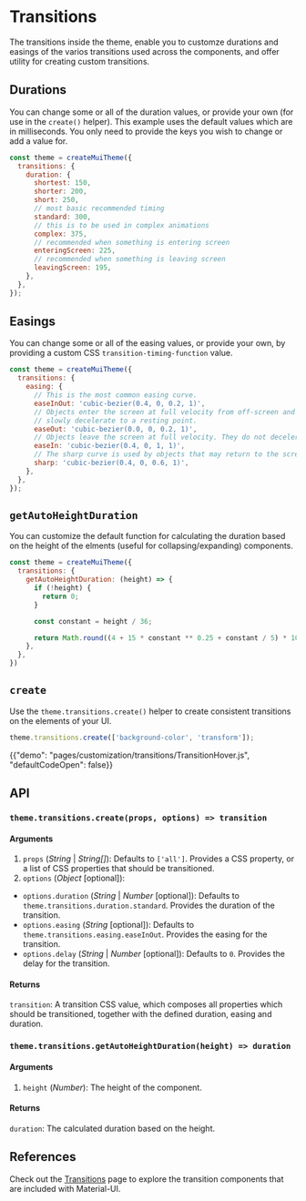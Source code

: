 # Transitions

<p class="description">The transitions inside the theme, enable you to customze durations and easings of the varios transitions used across the components, and offer utility for creating custom transitions.</p>

## Durations

You can change some or all of the duration values, or provide your own (for use in the `create()` helper). This example uses the default values which are in milliseconds. You only need to provide the keys you wish to change or add a value for.

```js
const theme = createMuiTheme({
  transitions: {
    duration: {
      shortest: 150,
      shorter: 200,
      short: 250,
      // most basic recommended timing
      standard: 300,
      // this is to be used in complex animations
      complex: 375,
      // recommended when something is entering screen
      enteringScreen: 225,
      // recommended when something is leaving screen
      leavingScreen: 195,
    },
  },
});
```

## Easings

You can change some or all of the easing values, or provide your own, by providing a custom CSS <code>transition-timing-function</code> value.

```js
const theme = createMuiTheme({
  transitions: {
    easing: {
      // This is the most common easing curve.
      easeInOut: 'cubic-bezier(0.4, 0, 0.2, 1)',
      // Objects enter the screen at full velocity from off-screen and
      // slowly decelerate to a resting point.
      easeOut: 'cubic-bezier(0.0, 0, 0.2, 1)',
      // Objects leave the screen at full velocity. They do not decelerate when off-screen.
      easeIn: 'cubic-bezier(0.4, 0, 1, 1)',
      // The sharp curve is used by objects that may return to the screen at any time.
      sharp: 'cubic-bezier(0.4, 0, 0.6, 1)',
    },    
  },
});
```

## `getAutoHeightDuration`

You can customize the default function for calculating the duration based on the height of the elments (useful for collapsing/expanding) components.

```js
const theme = createMuiTheme({
  transitions: {
    getAutoHeightDuration: (height) => {
      if (!height) {
        return 0;
      }

      const constant = height / 36;

      return Math.round((4 + 15 * constant ** 0.25 + constant / 5) * 10);
    },
  },
})
```

## `create`

Use the <code>theme.transitions.create()</code> helper to create consistent transitions on the elements of your UI.</p>

```js
theme.transitions.create(['background-color', 'transform']);
```

{{"demo": "pages/customization/transitions/TransitionHover.js", "defaultCodeOpen": false}}

## API

### `theme.transitions.create(props, options) => transition`

#### Arguments

1. `props` (*String* | *String[]*): Defaults to `['all']`. Provides a CSS property, or a list of CSS properties that should be transitioned.
2.  `options` (*Object* [optional]):
  - `options.duration` (*String* | *Number* [optional]): Defaults to `theme.transitions.duration.standard`. Provides the duration of the transition.
  - `options.easing` (*String* [optional]): Defaults to `theme.transitions.easing.easeInOut`. Provides the easing for the transition.
  - `options.delay` (*String* | *Number* [optional]): Defaults to `0`. Provides the delay for the transition.

#### Returns

`transition`: A transition CSS value, which composes all properties which should be transitioned, together with the defined duration, easing and duration.

### `theme.transitions.getAutoHeightDuration(height) => duration`

#### Arguments

1. `height` (*Number*): The height of the component.

#### Returns

`duration`: The calculated duration based on the height.

## References
Check out the [Transitions](/components/transitions/) page to explore the transition components that are included with Material-UI.
